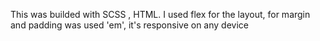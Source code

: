 This was builded with SCSS , HTML. I used flex for the layout, for margin and padding was used 'em', it's responsive on any device
